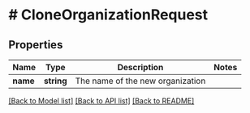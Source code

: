 # # CloneOrganizationRequest

## Properties

Name | Type | Description | Notes
------------ | ------------- | ------------- | -------------
**name** | **string** | The name of the new organization |

[[Back to Model list]](../../README.md#models) [[Back to API list]](../../README.md#endpoints) [[Back to README]](../../README.md)
